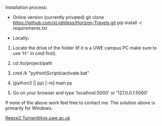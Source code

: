 Installation process:

- Online version (currently privated)
git clone https://github.com/xLightless/Horizon-Travels.git
pip install -r requirements.txt

- Locally:
1. Locate the drive of the folder (If it is a UWE campus PC make sure to use 'H:' in cmd first).

2. cd /to/project/path

3. cmd /k "python\Scripts\activate.bat"

4. (python3 || py) [-m] main.py

5. Go on your browser and type 'localhost:5000' or '127.0.0.1:5000'

If none of the above work feel free to contact me. The solution above is primarily for Windows.

Reece2.Turner@live.uwe.ac.uk